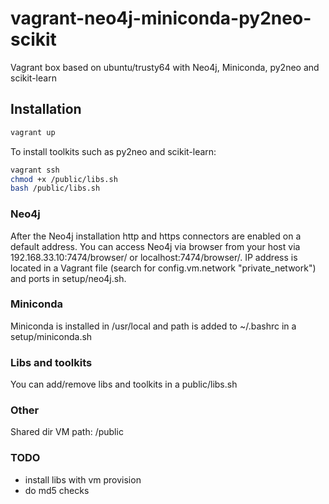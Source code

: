 # vagrant-neo4j-miniconda-py2neo-scikit
Vagrant box based on ubuntu/trusty64 with Neo4j, Miniconda, py2neo and scikit-learn

## Installation
```bash
vagrant up
```
To install toolkits such as py2neo and scikit-learn:
```sh
vagrant ssh
chmod +x /public/libs.sh
bash /public/libs.sh
```

### Neo4j
After the Neo4j installation http and https connectors are enabled on a default address.
You can access Neo4j via browser from your host via 192.168.33.10:7474/browser/ or localhost:7474/browser/.
IP address is located in a Vagrant file (search for config.vm.network "private_network") and ports in setup/neo4j.sh.

### Miniconda
Miniconda is installed in /usr/local and path is added to ~/.bashrc in a setup/miniconda.sh

### Libs and toolkits
You can add/remove libs and toolkits in a public/libs.sh

### Other
Shared dir VM path: /public

### TODO
- install libs with vm provision
- do md5 checks
